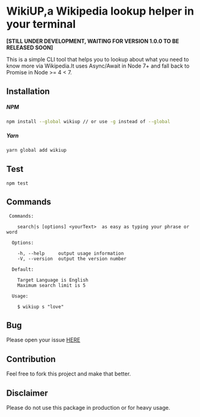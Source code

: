 # WikiUP,a Wikipedia lookup helper in your terminal

**[STILL UNDER DEVELOPMENT, WAITING FOR VERSION 1.0.0 TO BE RELEASED SOON]**

This is a simple CLI tool that helps you to lookup about what you need to know more via Wikipedia.It uses
Async/Await in Node 7+ and fall back to Promise in Node >= 4 < 7.

## Installation

##### NPM 
````bash
npm install --global wikiup // or use -g instead of --global
````
##### Yarn 
````bash
yarn global add wikiup 
````
## Test

````
npm test
````

## Commands
````
 Commands:

    search|s [options] <yourText>  as easy as typing your phrase or word

  Options:

    -h, --help     output usage information
    -V, --version  output the version number

  Default:

    Target Language is English
    Maximum search limit is 5

  Usage:

    $ wikiup s "love" 

````
## Bug

Please open your issue [HERE](https://github.com/mhadaily/wikiup/issues)

## Contribution

Feel free to fork this project and make that better.

## Disclaimer 

Please do not use this package in production or for heavy usage.
